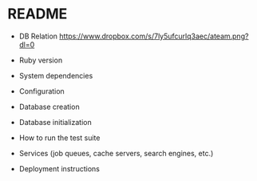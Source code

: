 # README

* DB Relation
https://www.dropbox.com/s/7ly5ufcurlq3aec/ateam.png?dl=0

* Ruby version

* System dependencies

* Configuration

* Database creation

* Database initialization

* How to run the test suite

* Services (job queues, cache servers, search engines, etc.)

* Deployment instructions
